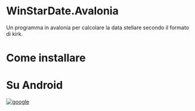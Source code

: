 # WinStarDate.Avalonia
Un programma in avalonia per calcolare la data stellare secondo il formato di kirk.


# Come installare 
# Su Android

[![google](https://play.google.com/intl/it_it/badges/static/images/badges/en_badge_web_generic.png)](https://play.google.com/store/apps/details?id=org.altervista.numerone.winstardate)

